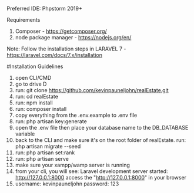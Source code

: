 Preferred IDE: Phpstorm 2019+

Requirements
1. Composer - https://getcomposer.org/
2. node package manager - https://nodejs.org/en/


Note: Follow the installation steps in LARAVEL 7 - https://laravel.com/docs/7.x/installation


#Installation Guidelines
1. open CLI/CMD
2. go to drive D
3. run: git clone https://github.com/kevinpauneljohn/realEstate.git
4. run: cd realEstate
5. run: npm install
6. run: composer install
7. copy everything from the .env.example to .env file
8. run: php artisan key:generate
9. open the .env file then place your database name to the DB_DATABASE variable
10. back to the CLI and make sure it's on the root folder of realEstate. 
    run: php artisan migrate --seed
11. run: php artisan set:rank
12. run: php artisan serve
13. make sure your xampp/wamp server is running
14. from your cli, you will see: Laravel development server started: http://127.0.0.1:8000
    access the "http://127.0.0.1:8000" in your browser
15. username: kevinpauneljohn password: 123
 

 

